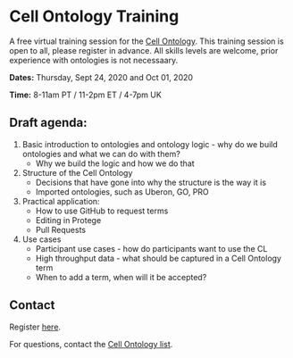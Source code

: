 # Cell Ontology Training

A free virtual training session for the [Cell Ontology](https://github.com/obophenotype/cell-ontology). This training session is open to all, please register in advance. All skills levels are welcome, prior experience with ontologies is not necessaary.

**Dates:**
Thursday, Sept 24, 2020 and Oct 01, 2020

**Time:**
8-11am PT / 11-2pm ET / 4-7pm UK


## Draft agenda:

1. Basic introduction to ontologies and ontology logic - why do we build ontologies and what we can do with them?
    - Why we build the logic and how we do that
2. Structure of the Cell Ontology
    - Decisions that have gone into why the structure is the way it is
    - Imported ontologies, such as Uberon, GO, PRO
3. Practical application:
    - How to use GitHub to request terms
    - Editing in Protege
    - Pull Requests
4. Use cases
    - Participant use cases - how do participants want to use the CL
    - High throughput data - what should be captured in a Cell Ontology term
    - When to add a term, when will it be accepted?
    
## Contact

Register [here](https://docs.google.com/forms/d/e/1FAIpQLSdQud9QmKylV-6quqhWe6xIQxMu542qKqny3vOZRI9-XLreGA/viewform).

For questions, contact the [Cell Ontology list]().
